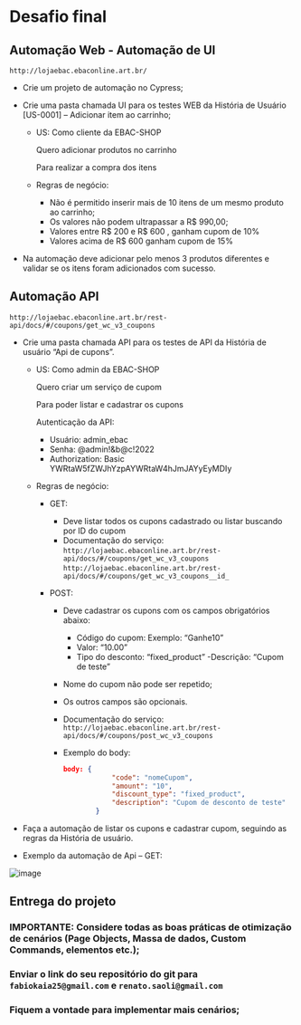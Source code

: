 # Desafio final

## Automação Web - Automação de UI
```http://lojaebac.ebaconline.art.br/```

- Crie um projeto de automação no Cypress;
- Crie uma pasta chamada UI para os testes WEB da História de Usuário [US-0001] – Adicionar item ao carrinho;
    - US: Como cliente da EBAC-SHOP
      <p> Quero adicionar produtos no carrinho 
      <p> Para realizar a compra dos itens 

    - Regras de negócio: 
      -	Não é permitido inserir mais de 10 itens de um mesmo produto ao carrinho;
      -	Os valores não podem ultrapassar a R$ 990,00;
      -	Valores entre R$ 200 e R$ 600 , ganham cupom de 10% 
      -	Valores acima de R$ 600 ganham cupom de 15%

- Na automação deve adicionar pelo menos 3 produtos diferentes e validar se os itens foram adicionados com sucesso.

## Automação API
```http://lojaebac.ebaconline.art.br/rest-api/docs/#/coupons/get_wc_v3_coupons```

- Crie uma pasta chamada API para os testes de API da História de usuário “Api de cupons”. 
  
  - US: Como admin da EBAC-SHOP
    <p> Quero criar um serviço de cupom
    <p> Para poder listar e cadastrar os cupons
    <p> Autenticação da API:

      -	Usuário: admin_ebac
      -	Senha: @admin!&b@c!2022
      -	Authorization: Basic YWRtaW5fZWJhYzpAYWRtaW4hJmJAYyEyMDIy

  - Regras de negócio:
    - GET: 
      -	Deve listar todos os cupons cadastrado ou listar buscando por ID do cupom
      -	Documentação do serviço: 
        `http://lojaebac.ebaconline.art.br/rest-api/docs/#/coupons/get_wc_v3_coupons`
        `http://lojaebac.ebaconline.art.br/rest-api/docs/#/coupons/get_wc_v3_coupons__id_` 

    - POST: 
      -	Deve cadastrar os cupons com os campos obrigatórios abaixo:
        - Código do cupom: Exemplo: “Ganhe10” 
        - Valor: “10.00”
        - Tipo do desconto: “fixed_product”
        -Descrição: “Cupom de teste”
      -	Nome do cupom não pode ser repetido;
      -	Os outros campos são opcionais.
      -	Documentação do serviço: 
      `http://lojaebac.ebaconline.art.br/rest-api/docs/#/coupons/post_wc_v3_coupons`
      
      -	Exemplo do body:             
          ```JSON       
          body: {
                      "code": "nomeCupom",
                      "amount": "10",
                      "discount_type": "fixed_product",
                      "description": "Cupom de desconto de teste"
                  }
          ```

- Faça a automação de listar os cupons e cadastrar cupom, seguindo as regras da História de usuário. 
- Exemplo da automação de Api – GET:

![image](./exemplo-api.png)

## Entrega do projeto

### IMPORTANTE: Considere todas as boas práticas de otimização de cenários (Page Objects, Massa de dados, Custom Commands, elementos etc.);

### Enviar o link do seu repositório do git para `fabiokaia25@gmail.com` e `renato.saoli@gmail.com` 

### Fiquem a vontade para implementar mais cenários;




